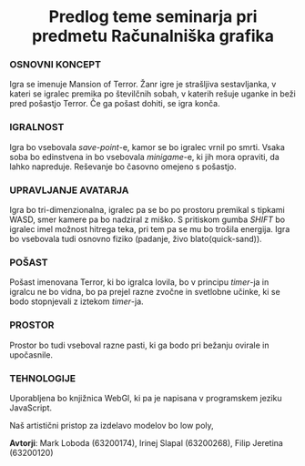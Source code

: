 <h1 align="center">Predlog teme seminarja pri predmetu Računalniška grafika</h1>


### OSNOVNI KONCEPT
Igra se imenuje Mansion of Terror. Žanr igre je strašljiva sestavljanka, v kateri se igralec premika po številčnih sobah, v katerih rešuje uganke in beži pred pošastjo Terror. Če ga pošast dohiti, se igra konča.
### IGRALNOST
Igra bo vsebovala *save-point*-e, kamor se bo igralec vrnil po smrti.
Vsaka soba bo edinstvena in bo vsebovala *minigame*-e, ki jih mora opraviti, da lahko napreduje. Reševanje bo časovno omejeno s pošastjo.
### UPRAVLJANJE AVATARJA
Igra bo tri-dimenzionalna, igralec pa se bo po prostoru premikal s tipkami WASD, smer kamere pa bo nadziral z miško. S pritiskom gumba *SHIFT* bo igralec imel možnost hitrega teka, pri tem pa se mu bo trošila energija. Igra bo vsebovala tudi osnovno fiziko (padanje, živo blato(quick-sand)).  
### POŠAST
Pošast imenovana Terror, ki bo igralca lovila, bo v principu *timer*-ja in igralcu ne bo vidna, bo pa prejel razne zvočne in svetlobne učinke, ki se bodo stopnjevali z iztekom *timer*-ja.
### PROSTOR
Prostor bo tudi vseboval razne pasti, ki ga bodo pri bežanju ovirale in upočasnile.
### TEHNOLOGIJE
Uporabljena bo knjižnica WebGl, ki pa je napisana v programskem jeziku JavaScript.

Naš artistični pristop za izdelavo modelov bo low poly, 

**Avtorji**: Mark Loboda (63200174), Irinej Slapal (63200268), Filip Jeretina (63200120)
